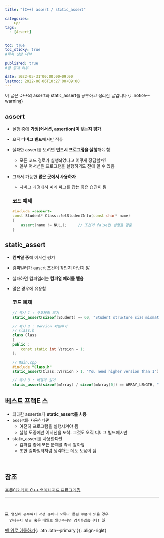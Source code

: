 ```yaml
---
title: "[C++] assert / static_assert" 

categories:
  - Cpp
tags:
  - [Assert]


toc: true
toc_sticky: true
#목차 생성 여부

published: true
#글 공개 여부

date: 2022-05-31T00:00:00+09:00
lastmod: 2022-06-06T10:27:00+09:00
---
```


<!-- description : 25자에서 160자 사이 -->
이 글은 C++의 assert와 static_assert를 공부하고 정리한 글입니다
{: .notice--warning}

## assert
- 실행 중에 **가정(어서션, assertion)이 맞는지 평가**
- 오직 **디버그 빌드**에서만 작동
- 실패한 assert를 보려면 **반드시 프로그램을 실행**해야 함
  - 모든 코드 경로가 실행되었다고 어떻게 장담할까?
  - 일부 어서션은 프로그램을 실행하기도 전에 알 수 있음
- 그래서 가능한 **많은 곳에서 사용하자**
  - 디버그 과정에서 미리 버그를 잡는 좋은 습관이 됨

  ### 코드 예제
  ```cpp
  #include <cassert>
  const Student* Class::GetStudentInfo(const char* name)
  {
      assert(name != NULL);     // 조건이 false면 실행을 멈춤
  }
  ```

## static_assert
- **컴파일 중**에 어서션 평가
- 컴파일러가 aasert 조건이 참인지 아닌지 앎
- 실패하면 컴파일러는 **컴파일 에러를 뱉음**
- 많은 경우에 유용함

  ### 코드 예제
  ```cpp
  // 예시 1 : 구조체의 크기
  static_assert(sizeof(Student) == 60, "Student structure size mismatch");

  // 예시 2 : Version 확인하기
  // Class.h
  class Class
  {
  public :
      const static int Version = 1;
  };

  // Main.cpp
  #include "Class.h"
  static_assert(Class::Version > 1, "You need higher version than 1");

  // 예시 3 : 배열의 길이
  static_assert(sizeof(mArray) / sizeof(mArray[0]) == ARRAY_LENGTH, "The size of array is not ARRAY_LENGTH");
  ```

## 베스트 프랙티스
- 최대한 assert보다 **static_assert를 사용**
- assert를 사용한다면
  - 여전히 프로그램을 실행시켜야 됨
  - 실행 도중에만 어서션을 포착. 그것도 오직 디버그 빌드에서만
- static_assert를 사용한다면
  - 컴파일 중에 모든 문제를 즉시 알아챔
  - 또한 컴파일러처럼 생각하는 데도 도움이 됨

<br>

## 참조
[포큐아카데미 C++ 언매니지드 프로그래밍](https://pocu-ko.teachable.com/p/comp3200)

***
<br>

    💻 열심히 공부해서 작성 중이니 오류나 틀린 부분이 있을 경우 
      언제든지 댓글 혹은 메일로 알려주시면 감사하겠습니다! 😸


[맨 위로 이동하기](#){: .btn .btn--primary }{: .align-right}